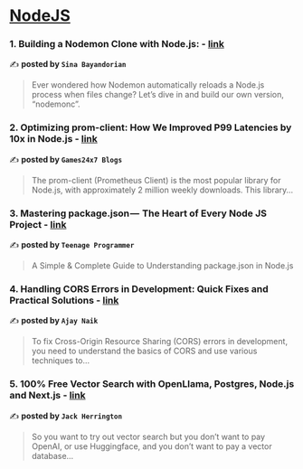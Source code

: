 
<h1><a href=https://medium.com/tag/nodejs/recommended target="_blank" rel="noopener noreferrer">NodeJS</a></h1>
<h3>1. Building a Nodemon Clone with Node.js: - <a href="https://medium.com/@sina-byn/building-a-nodemon-clone-with-node-js-1e1e37dfe8f6" target="_blank" rel="noopener noreferrer">link</a></h3>

✍️ **posted by `Sina Bayandorian`**

<blockquote>Ever wondered how Nodemon automatically reloads a Node.js process when files change? Let’s dive in and build our own version, “nodemonc”.</blockquote>

<h3>2. Optimizing prom-client: How We Improved P99 Latencies by 10x in Node.js - <a href="https://medium.com/@Games24x7Tech/optimizing-prom-client-how-we-improved-p99-latencies-by-10x-in-node-js-c3c2f6c68297" target="_blank" rel="noopener noreferrer">link</a></h3>

✍️ **posted by `Games24x7 Blogs`**

<blockquote>The prom-client (Prometheus Client) is the most popular library for Node.js, with approximately 2 million weekly downloads. This library…</blockquote>

<h3>3. Mastering package.json —  The Heart of Every Node JS Project - <a href="https://medium.com/javascript-in-plain-english/mastering-package-json-the-heart-of-every-node-js-project-b665a9cb82ab" target="_blank" rel="noopener noreferrer">link</a></h3>

✍️ **posted by `Teenage Programmer`**

<blockquote>A Simple & Complete Guide to Understanding package.json in Node.js</blockquote>

<h3>4. Handling CORS Errors in Development: Quick Fixes and Practical Solutions - <a href="https://medium.com/@ajaynaikhack/handling-cors-errors-in-development-quick-fixes-and-practical-solutions-c6429de39475" target="_blank" rel="noopener noreferrer">link</a></h3>

✍️ **posted by `Ajay Naik`**

<blockquote>To fix Cross-Origin Resource Sharing (CORS) errors in development, you need to understand the basics of CORS and use various techniques to…</blockquote>

<h3>5. 100% Free Vector Search with OpenLlama, Postgres, Node.js and Next.js - <a href="https://medium.com/javascript-in-plain-english/100-free-vector-search-with-openllama-postgres-nodejs-and-nextjs-e496856766f7" target="_blank" rel="noopener noreferrer">link</a></h3>

✍️ **posted by `Jack Herrington`**

<blockquote>So you want to try out vector search but you don’t want to pay OpenAI, or use Huggingface, and you don’t want to pay a vector database…</blockquote>

